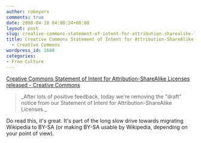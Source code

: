 ```yaml
---
author: robmyers
comments: true
date: 2008-04-18 04:08:24+00:00
layout: post
slug: creative-commons-statement-of-intent-for-attribution-sharealike-licenses-released-creative-commons
title: Creative Commons Statement of Intent for Attribution-ShareAlike Licenses released
  - Creative Commons
wordpress_id: 1600
categories:
- Free Culture
---
```


[Creative Commons Statement of Intent for Attribution-ShareAlike Licenses released - Creative Commons](http://creativecommons.org/weblog/entry/8213)  


<blockquote>_After lots of positive feedback, today we're removing the "draft" notice from our Statement of Intent for Attribution-ShareAlike Licenses._</blockquote>

  
  
Do read this, it's great. It's part of the long slow drive towards migrating Wikipedia to BY-SA (or making BY-SA usable by Wikipedia, depending on your point of view).  


